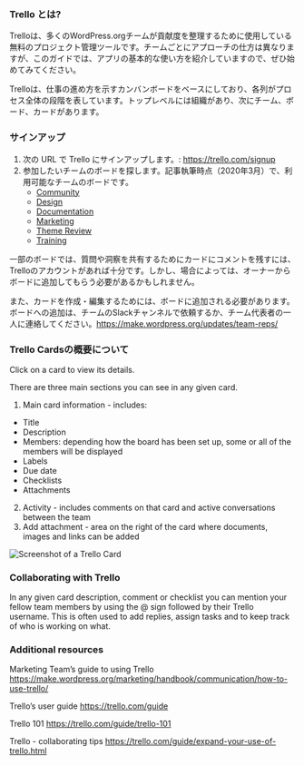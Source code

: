 ### Trello とは?

Trelloは、多くのWordPress.orgチームが貢献度を整理するために使用している無料のプロジェクト管理ツールです。チームごとにアプローチの仕方は異なりますが、このガイドでは、アプリの基本的な使い方を紹介していますので、ぜひ始めてみてください。

Trelloは、仕事の進め方を示すカンバンボードをベースにしており、各列がプロセス全体の段階を表しています。トップレベルには組織があり、次にチーム、ボード、カードがあります。
### サインアップ

1. 次の URL で Trello にサインアップします。: https://trello.com/signup
2. 参加したいチームのボードを探します。記事執筆時点（2020年3月）で、利用可能なチームのボードです。
   * [Community](https://trello.com/wpcommunityteam)
   * [Design](https://trello.com/b/fnHScayo/design-team)
   * [Documentation](https://trello.com/wordpressdocs)
   * [Marketing](https://trello.com/wordpressmarketing1)
   * [Theme Review](https://trello.com/b/proI6Fkp/wptrt-requirements)
   * [Training](https://trello.com/b/BsfzszRM/wordpress-training-team-lesson-plan-development)

一部のボードでは、質問や洞察を共有するためにカードにコメントを残すには、Trelloのアカウントがあれば十分です。しかし、場合によっては、オーナーからボードに追加してもらう必要があるかもしれません。


また、カードを作成・編集するためには、ボードに追加される必要があります。ボードへの追加は、チームのSlackチャンネルで依頼するか、チーム代表者の一人に連絡してください。https://make.wordpress.org/updates/team-reps/

### Trello Cardsの概要について

Click on a card to view its details.

There are three main sections you can see in any given card.

1. Main card information - includes: 
  * Title
  * Description
  * Members: depending how the board has been set up, some or all of the members will be displayed
  * Labels
  * Due date
  * Checklists
  * Attachments
2. Activity - includes comments on that card and active conversations between the team
3. Add attachment - area on the right of the card where documents, images and links can be added

![Screenshot of a Trello Card](https://github.com/WordPress/contributor-day-handbook/blob/master/images/Trello%20card_original_en.png)

### Collaborating with Trello

In any given card description, comment or checklist you can mention your fellow team members by using the @ sign followed by their Trello username. This is often used to add replies, assign tasks and to keep track of who is working on what.

### Additional resources

Marketing Team’s guide to using Trello
https://make.wordpress.org/marketing/handbook/communication/how-to-use-trello/

Trello’s user guide
https://trello.com/guide

Trello 101
https://trello.com/guide/trello-101

Trello - collaborating tips
https://trello.com/guide/expand-your-use-of-trello.html



